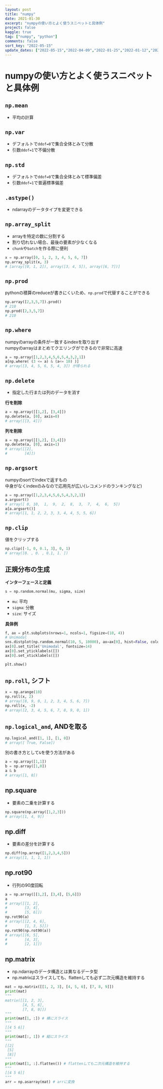 ```yaml
---
layout: post
title: "numpy"
date: 2021-01-30
excerpt: "numpyの使い方とよく使うスニペットと具体例"
project: false
kaggle: true
tag: ["numpy", "python"]
comments: false
sort_key: "2022-05-15"
update_dates: ["2022-05-15","2022-04-09","2022-01-25","2022-01-12","2021-10-28","2021-09-11","2021-08-25","2021-08-05"]
---
```


# numpyの使い方とよく使うスニペットと具体例

## `np.mean`
 - 平均の計算

## `np.var`
 - デフォルトで`ddof=0`で集合全体とみて分散
 - 引数`ddof=1`で不偏分散

## `np.std`
 - デフォルトで`ddof=0`で集合全体とみて標準偏差
 - 引数`ddof=1`で普遍標準偏差

## `.astype()`
 - ndarrayのデータタイプを変更できる

## `np.array_split`
 - arrayを特定の数に分割する  
 - 割り切れない場合、最後の要素が少なくなる  
 - `chunk`や`batch`を作る際に便利

```python
x = np.array([0, 1, 2, 3, 4, 5, 6, 7])
np.array_split(x, 3) 
# [array([0, 1, 2]), array([3, 4, 5]), array([6, 7])]
```

## `np.prod`
pythonの積算のreduceが書きにくいため、`np.prod`で代替することができる  
```python
np.array([2,3,5,7]).prod() 
# 210
np.prod([2,3,5,7]) 
# 210
```

## `np.where`
numpyのarrayの条件が一致するindexを取り出す  
numpyのarrayはまとめてクエリングができるので非常に高速  

```python
a = np.array([1,2,3,4,5,6,5,4,3,2,1])
a[np.where( (3 <= a) & (a<= 10) )]
# array([3, 4, 5, 6, 5, 4, 3]) が得られる
```

## `np.delete`
 - 指定した行または列のデータを消す

**行を削除**  
```python
a = np.array([[1,2], [3,4]])
np.delete(a, [0], axis=0)
# array([[3, 4]])
```

**列を削除**  
```python
a = np.array([[1,2], [3,4]])
np.delete(a, [0], axis=1)
# array([[2],
#        [4]])
```

## `np.argsort`
numpyのsortでindexで返すもの  
中身がなくindexのみなので応用先が広い(レコメンドのランキングなど)  

```python
a = np.array([1,2,3,4,5,6,5,4,3,2,1])
a.argsort()
# array([ 0, 10,  1,  9,  2,  8,  3,  7,  4,  6,  5]) 
a[a.argsort()]
# array([1, 1, 2, 2, 3, 3, 4, 4, 5, 5, 6])
```

## `np.clip`
値をクリップする
```python
np.clip([-1, 0, 0.1, 3], 0, 1) 
# array([0. , 0. , 0.1, 1. ])
```

## 正規分布の生成

**インターフェースと定義**  
```python
s = np.random.normal(mu, sigma, size)
```
 - `mu`: 平均
 - `sigma`: 分散
 - `size`: サイズ

**具体例**  
```python
f, ax = plt.subplots(nrows=1, ncols=1, figsize=(18, 4))
# Unimodal
sns.distplot(np.random.normal(10, 5, 10000), ax=ax[0], hist=False, color='blue')
ax[0].set_title('Unimodal', fontsize=14)
ax[0].set_yticklabels([])
ax[0].set_xticklabels([])

plt.show()
```

## `np.roll`, シフト

```python
x = np.arange(10)
np.roll(x, 2)
# array([8, 9, 0, 1, 2, 3, 4, 5, 6, 7])
np.roll(x, -2)
# array([2, 3, 4, 5, 6, 7, 8, 9, 0, 1])
```

## `np.logical_and`, ANDを取る

```python
np.logical_and([1, 1], [1, 0])
# array([ True, False])
```

別の書き方として`&`を使う方法がある

```python
a = np.array([1,1])
b = np.array([1,0])
a & b
# array([1, 0])
```

## np.square
 - 要素の二乗を計算する

```python
np.square(np.array([1,2,3]))
# array([1, 4, 9])
```

## np.diff
 - 要素の差分を計算する

```python
np.diff(np.array([1,2,3,4,5]))
# array([1, 1, 1, 1])
```

## np.rot90
 - 行列の90度回転

```python
a = np.array([[1,2], [3,4], [5,6]])
a
# array([[1, 2],
#        [3, 4],
#        [5, 6]])
np.rot90(a)
# array([[2, 4, 6],
#        [1, 3, 5]])
np.rot90(np.rot90(a))
# array([[6, 5],
#        [4, 3],
#        [2, 1]])
```

## np.matrix
 - np.ndarrayのデータ構造とは異なるデータ型
 - np.matrixはスライスしても、flattenしても必ず二次元構造を維持する

```python
mat = np.matrix([[1, 2, 3], [4, 5, 6], [7, 8, 9]])
print(mat)
"""
matrix([[1, 2, 3],
        [4, 5, 6],
        [7, 8, 9]])
"""
print(mat[1, :]) # 横にスライス
"""
[[4 5 6]]
"""
print(mat[:, 1]) # 縦にスライス
"""
[[2]
 [5]
 [8]]
"""
print(mat[1, :].flatten()) # flattenしても二次元構造を維持する
"""
[[4 5 6]]
"""
arr = np.asarray(mat) # arrに変換
```
